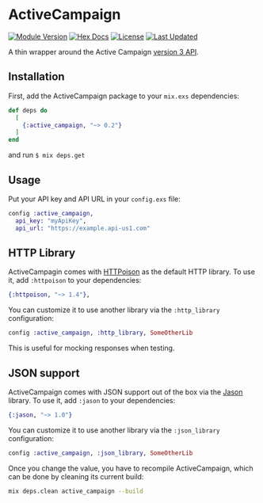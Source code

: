 # ActiveCampaign


[![Module Version](https://img.shields.io/hexpm/v/active_campaign.svg)](https://hex.pm/packages/active_campaign)
[![Hex Docs](https://img.shields.io/badge/hex-docs-lightgreen.svg)](https://hexdocs.pm/active_campaign/)
[![License](https://img.shields.io/hexpm/l/active_campaign.svg)](https://github.com/Health-Union/active_campaign/blob/master/LICENSE)
[![Last Updated](https://img.shields.io/github/last-commit/Health-Union/active_campaign.svg)](https://github.com/Health-Union/active_campaign/commits/main)

A thin wrapper around the Active Campaign [version 3 API](https://developers.activecampaign.com/reference/overview).

## Installation

First, add the ActiveCampaign package to your `mix.exs` dependencies:

```elixir
def deps do
  [
    {:active_campaign, "~> 0.2"}
  ]
end
```

and run `$ mix deps.get`

## Usage

Put your API key and API URL in your `config.exs` file:

```elixir
config :active_campaign,
  api_key: "myApiKey",
  api_url: "https://example.api-us1.com"
```

## HTTP Library
ActiveCampagin comes with [HTTPoison](https://github.com/edgurgel/httpoison) as the default HTTP library. To use it, add `:httpoison` to your dependencies:

```elixir
{:httpoison, "~> 1.4"},
```

You can customize it to use another library via the `:http_library` configuration:

```elixir
config :active_campaign, :http_library, SomeOtherLib
```

This is useful for mocking responses when testing.

## JSON support

ActiveCampaign comes with JSON support out of the box via the [Jason](https://github.com/michalmuskala/jason) library. To use it, add `:jason` to your dependencies:

```elixir
{:jason, "~> 1.0"}
```

You can customize it to use another library via the `:json_library` configuration:

```elixir
config :active_campaign, :json_library, SomeOtherLib
```

Once you change the value, you have to recompile ActiveCampaign, which can be done by cleaning its current build:

```sh
mix deps.clean active_campaign --build
```
